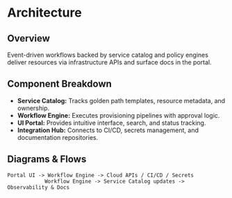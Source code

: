 # Architecture

## Overview
Event-driven workflows backed by service catalog and policy engines deliver resources via infrastructure APIs and surface docs in the portal.

## Component Breakdown
- **Service Catalog:** Tracks golden path templates, resource metadata, and ownership.
- **Workflow Engine:** Executes provisioning pipelines with approval logic.
- **UI Portal:** Provides intuitive interface, search, and status tracking.
- **Integration Hub:** Connects to CI/CD, secrets management, and documentation repositories.

## Diagrams & Flows
```text
Portal UI -> Workflow Engine -> Cloud APIs / CI/CD / Secrets
            Workflow Engine -> Service Catalog updates -> Observability & Docs
```
